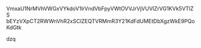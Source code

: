 VmxaU1NrMVhVWGxVYkdoV1lrVndVbFpyVWtOVVJrVjVUVlZrVG1KVk5VTlZS
bEYzVXpCT2RWWnVhR2xSClZEQTVRMmR3Y21KdFdUMEtDbXgzWkE9PQoKdGtk

dzq
